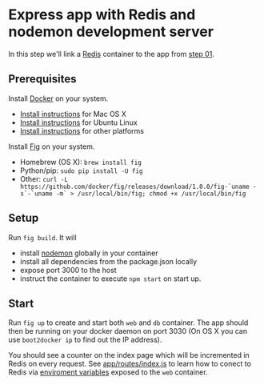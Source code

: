 # Express app with Redis and nodemon development server

In this step we'll link a [Redis](http://redis.io/) container to the app from [step 01](https://github.com/b00giZm/fig-nodejs-examples/tree/master/01-express-nodemon).

## Prerequisites

Install [Docker](https://www.docker.com/) on your system.

* [Install instructions](https://docs.docker.com/installation/mac/) for Mac OS X
* [Install instructions](https://docs.docker.com/installation/ubuntulinux/) for Ubuntu Linux
* [Install instructions](https://docs.docker.com/installation/) for other platforms

Install [Fig](http://fig.sh) on your system.

* Homebrew (OS X): `brew install fig`
* Python/pip: `sudo pip install -U fig`
* Other: ``curl -L https://github.com/docker/fig/releases/download/1.0.0/fig-`uname -s`-`uname -m` > /usr/local/bin/fig; chmod +x /usr/local/bin/fig``

## Setup

Run `fig build`. It will

* install [nodemon](https://github.com/remy/nodemon) globally in your container
* install all dependencies from the package.json locally
* expose port 3000 to the host
* instruct the container to execute `npm start` on start up.

## Start

Run `fig up` to create and start both `web` and `db` container. The app should then be running on your docker daemon on port 3030 (On OS X you can use `boot2docker ip` to find out the IP address).

You should see a counter on the index page which will be incremented in Redis on every request. See [app/routes/index.js](https://github.com/b00giZm/fig-nodejs-examples/blob/master/02-express-redis-nodemon/app/routes/index.js) to learn how to conect to Redis via [enviroment variables](http://www.fig.sh/env.html) exposed to the `web` container.